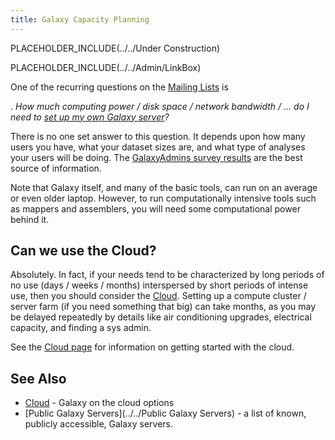 ```yaml
---
title: Galaxy Capacity Planning
---
```

PLACEHOLDER_INCLUDE(../../Under Construction)

PLACEHOLDER_INCLUDE(../../Admin/LinkBox)



One of the recurring questions on the [Mailing Lists](../../MailingLists) is

 . *How much computing power / disk space / network bandwidth / ... do I need to [set up my own Galaxy server](../../Admin/GetGalaxy)?*

There is no one set answer to this question.  It depends upon how many users you have, what your dataset sizes are, and what type of analyses your users will be doing.  The [GalaxyAdmins survey results](../../Community/GalaxyAdmins/Surveys) are the best source of information.

Note that Galaxy itself, and many of the basic tools, can run on an average or even older laptop.  However, to run computationally intensive tools such as mappers and assemblers, you will need some computational power behind it.

## Can we use the Cloud?

Absolutely.  In fact, if your needs tend to be characterized by long periods of no use (days / weeks / months) interspersed by short periods of intense use, then you should consider the [Cloud](../../Cloud).  Setting up a compute cluster / server farm (if you need something that big) can take months, as you may be delayed repeatedly by details like air conditioning upgrades, electrical capacity, and finding a sys admin.

See the [Cloud page](../../Cloud) for information on getting started with the cloud.

## See Also
* [Cloud](../../Cloud) - Galaxy on the cloud options
* [Public Galaxy Servers](../../Public Galaxy Servers) - a list of known, publicly accessible, Galaxy servers.
